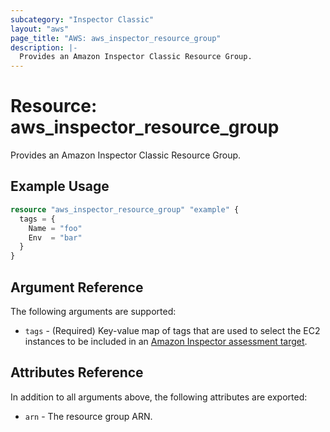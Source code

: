 ```yaml
---
subcategory: "Inspector Classic"
layout: "aws"
page_title: "AWS: aws_inspector_resource_group"
description: |-
  Provides an Amazon Inspector Classic Resource Group.
---
```


# Resource: aws_inspector_resource_group

Provides an Amazon Inspector Classic Resource Group.

## Example Usage

```terraform
resource "aws_inspector_resource_group" "example" {
  tags = {
    Name = "foo"
    Env  = "bar"
  }
}
```

## Argument Reference

The following arguments are supported:

* `tags` - (Required) Key-value map of tags that are used to select the EC2 instances to be included in an [Amazon Inspector assessment target](/docs/providers/aws/r/inspector_assessment_target.html).

## Attributes Reference

In addition to all arguments above, the following attributes are exported:

* `arn` - The resource group ARN.
